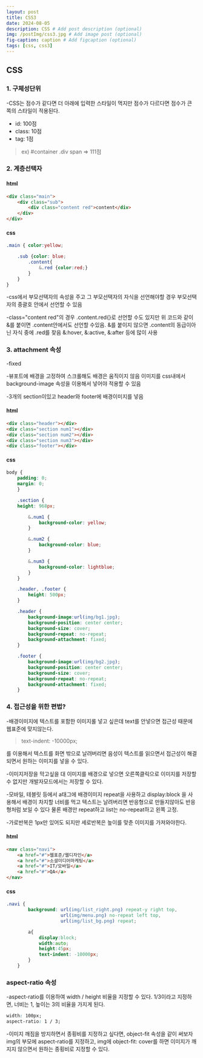 ```yaml
---
layout: post
title: CSS3
date: 2024-08-05
description: CSS # Add post description (optional)
img: /postImg/css3.jpg # Add image post (optional)
fig-caption: caption # Add figcaption (optional)
tags: [css, css3]
---
```

## CSS

### 1. 구체성단위
-CSS는 점수가 같다면 더 아래에 입력한 스타일이 먹지만 점수가 다르다면 점수가 큰 쪽의 스타일이 적용된다.
 - id: 100점   
 - class: 10점   
 - tag: 1점   
 > ex) #container .div span => 111점

### 2. 계층선택자

#### html
```html
<div class="main">
    <div class="sub">
        <div class="content red">content</div>
    </div>
</div>
```
#### css
```css
.main { color:yellow;

    .sub {color: blue;
        .content{
            &.red {color:red;}
        }
    }
}
```
-css에서 부모선택자의 속성을 주고 그 부모선택자의 자식을 선언해야할 경우 부모선택자의 중괄호 안에서 선언할 수 있음   

-class="content red"의 경우 .content.red{}로 선언할 수도 있지만 위 코드와 같이 &를 붙이면 .content안에서도 선언할 수있음. &를 붙이지 않으면 .content의 동급이아닌 자식 중에 .red를 찾음 &:hover, &:active, &:after 등에 많이 사용

### 3. attachment 속성

-fixed

-뷰포트에 배경을 고정하여 스크롤해도 배경은 움직이지 않음 이미지를 css내에서 background-image 속성을 이용해서 넣어야 적용할 수 있음  

-3개의 section이있고 header와 footer에 배경이미지를 넣음


#### html
```html
<div class="header"></div>
<div class="section num1"></div>
<div class="section num2"></div>
<div class="section num3"></div>
<div class="footer"></div>
```
#### css
```css
body {
    padding: 0;
    margin: 0;
    }

    .section {
    height: 968px;

        &.num1 {
            background-color: yellow;
        }

        &.num2 {
            background-color: blue;
        }

        &.num3 {
            background-color: lightblue;
        }
    }

    .header, .footer {
        height: 500px;
    }

    .header {
        background-image:url(img/bg1.jpg);
        background-position: center center;
        background-size: cover;
        background-repeat: no-repeat;
        background-attachment: fixed;
    }

    .footer {
        background-image:url(img/bg2.jpg);
        background-position: center center;
        background-size: cover;
        background-repeat: no-repeat;
        background-attachment: fixed;
    }
```   

### 4. 접근성을 위한 편법?
-배경이미지에 텍스트를 포함한 이미지롤 넣고 싶은데 text를 안넣으면 접근성 때문에 웹표준에 맞지않는다. 
> text-indent: -10000px;   

를 이용해서 텍스트를 화면 밖으로 날려버리면 음성이 텍스트를 읽으면서 접근성이 해결되면서 원하는 이미지를 넣을 수 있다.   

-이미지저장을 막고싶을 대 이미지를 배경으로 넣으면 오른쪽클릭으로 이미지를 저장할 수 없지만 개발자모드에서는 저장할 수 있다.   

-모바일, 테블릿 등에서 a태그에 배경이미지 repeat을 사용하고 display:block 을 사용해서 배경이 차지할 너비를 먹고 텍스트는 날려버리면 반응형으로 만들지않아도 반응형처럼 보일 수 있다 물론 배경만 repeat하고 list는 no-repeat하고 왼쪽 고정.   

-가로반복은 1px만 있어도 되지만 세로반복은 높이를 맞춘 이미지를 가져와야한다.

#### html
```html
<nav class="navi">
    <a href="#">웹표준/웹디자인</a>
    <a href="#">소셜미디어마케팅</a>
    <a href="#">IT/모바일</a>
    <a href="#">QA</a>
</nav>
```
#### css
```css
.navi {
        background: url(img/list_right.png) repeat-y right top,
                    url(img/menu.png) no-repeat left top,
                    url(img/list_bg.png) repeat;

        a{
            display:block;
            width:auto;
            height:45px;
            text-indent: -10000px;
        }
    }
```

### aspect-ratio 속성

-aspect-ratio를 이용하여 width / height 비율을 지정할 수 있다.
1/3이라고 지정하면, 너비는 1, 높이는 3의 비율을 가지게 된다.

```css
width: 100px;
aspect-ratio: 1 / 3;
```

-이미지 깨짐을 방지하면서 종횡비를 지정하고 싶다면, object-fit 속성을 같이 써보자
img의 부모에 aspect-ratio를 지정하고, img에 object-fit: cover를 하면 이미지가 깨지지 않으면서 원하는 종횡비로 지정할 수 있다.
